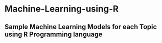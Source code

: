 # Machine-Learning-using-R
## Sample Machine Learning Models for each Topic using R Programming language

